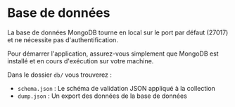 # Base de données

La base de données MongoDB tourne en local sur le port par défaut (27017) et ne nécessite pas d'authentification.

Pour démarrer l'application, assurez-vous simplement que MongoDB est installé et en cours d'exécution sur votre machine.

Dans le dossier `db/` vous trouverez :

- `schema.json` : Le schéma de validation JSON appliqué à la collection
- `dump.json` : Un export des données de la base de données
